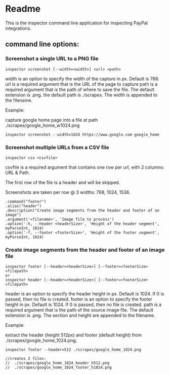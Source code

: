 # Readme

This is the inspector command line application for inspecting PayPal integrations.

## command line options:
### Screenshot a single URL to a PNG file
```
inspector screenshot [--width=<width>] <url> <path>
```

width is an option to specify the width of the capture in px. Default is 768.
url is a required argument that is the URL of the page to capture
path is a required argument that is the path of where to save the file. The default extension is .png. the default path is ./scrapes. The width is appended to the filename. 

Example:

capture google home page into a file at path ./scrapes/google_home_w1024.png
```
inspector screenshot --width=1024 https://www.google.com google_home
```

### Screenshot multiple URLs from a CSV file
```
inspector csv <csvfile>
```

csvfile is a required argument that contains one row per url, with 2 columns: URL & Path.

The first row of the file is a header and will be skipped.

Screenshots are taken per row @ 3 widths: 768, 1024, 1536.

    .command("footer")
    .alias("header")
    .description("Create image segments from the header and footer of an image")
    .argument('<filename>', 'Image file to process')
    .option('-h, --header <headerSize>', 'Height of the header segment', myParseInt, 1024)
    .option('-f, --footer <footerSize>', 'Height of the footer segment', myParseInt, 1024)


### Create image segments from the header and footer of an image file
```
inspector footer [--header=<headerSize>] [--footer=<footerSize> <filepath>
or
inspector header [--header=<headerSize>] [--footer=<footerSize> <filepath>

```

header is an option to specify the header height in px. Default is 1024. If 0 is passed, then no file is created.
footer is an option to specify the footer height in px. Default is 1024. If 0 is passed, then no file is created.
path is a required argument that is the path of the source image file. The default extension is .png.
The section and height are appended to the filename. 

Example:

extract the header (height 512px) and footer (default height) from ./scrapes/google_home_1024.png; 

```
inspector footer --header=512 ./scrapes/google_home_1024.png

//creates 2 files:
//  ./scrapes/google_home_1024_header_h512.png
//  ./scrapes/google_home_1024_footer_h1024.png
```


